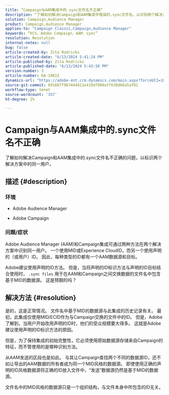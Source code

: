```yaml
---
title: “Campaign与AAM集成中的.sync文件名不正确”
description: “了解如何解决Campaign和AAM集成中错误的.sync文件名，以识别两个解决方案中的同一用户。”
solution: Campaign,Audience Manager
product: Campaign,Audience Manager
applies-to: "Campaign Classic,Campaign,Audience Manager"
keywords: “KCS、Adobe Campaign、AAM、sync”
resolution: Resolution
internal-notes: null
bug: false
article-created-by: Zita Rodricks
article-created-date: "6/13/2024 5:41:24 PM"
article-published-by: Zita Rodricks
article-published-date: "6/13/2024 5:43:58 PM"
version-number: 3
article-number: KA-19815
dynamics-url: "https://adobe-ent.crm.dynamics.com/main.aspx?forceUCI=1&pagetype=entityrecord&etn=knowledgearticle&id=a9636325-ac29-ef11-840a-002248084fbb"
source-git-commit: 691667f9b7444d11e419df060aff638d66a5af01
workflow-type: tm+mt
source-wordcount: '357'
ht-degree: 2%

---
```


# Campaign与AAM集成中的.sync文件名不正确


了解如何解决Campaign和AAM集成中的.sync文件名不正确的问题，以标识两个解决方案中的同一用户。

## 描述 {#description}


### <b>环境</b>

- Adobe Audience Manager

- Adobe Campaign

### <b>问题/症状</b>

Adobe Audience Manager (AAM)和Campaign集成可通过两种方法在两个解决方案中识别同一用户。 一个使用MID或Experience CloudID，而另一个使用声明的（或用户）ID。 因此，每种类型的ID都有一个AAM数据源和目标。

Adobe建议使用声明的ID方法。 但是，当将声明的ID标识方法与声明的ID目标结合使用时， `.sync files` 用于在AAM和Campaign之间交换数据的文件名中包含基于MID的数据源。 这是预期的吗？


## 解决方法 {#resolution}


是的，这是正常情况。 文件名中基于MID的数据源与此集成的历史记录有关。 最初，此集成仅使用MID/ECID作为与Campaign交换的文件中的ID。 但是，Adobe了解到，当用户开始改用声明的ID时，他们的受众规模要大得多。 这就是Adobe建议使用声明的ID标识方法的原因。

但是，为了保持集成的初始完整性，它必须使用原始数据源存储来自Campaign的特征，而不管使用的是哪种识别方法。

从AAM发送的区段也是如此。 与其让Campaign查找两个不同的数据源ID，还不如让导出的AAM数据的所有者成为同一个MID风格的数据源。 即使使用正确的声明的ID风格数据源将正确的ID放入文件中，“发送”数据源仍然是基于MID的数据源。

文件名中的MID风格的数据源只是一个组织结构，与文件本身中所包含的ID无关。
